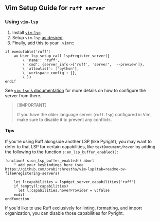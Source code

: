 ## Vim Setup Guide for `ruff server`

### Using `vim-lsp`

1. Install [`vim-lsp`](https://github.com/prabirshrestha/vim-lsp).
1. Setup `vim-lsp` [as desired](https://github.com/prabirshrestha/vim-lsp?tab=readme-ov-file#registering-servers).
1. Finally, add this to your `.vimrc`:

```vim
if executable('ruff')
    au User lsp_setup call lsp#register_server({
        \ 'name': 'ruff',
        \ 'cmd': {server_info->['ruff', 'server', '--preview']},
        \ 'allowlist': ['python'],
        \ 'workspace_config': {},
        \ })
endif
```

See [`vim-lsp`'s documentation](https://github.com/prabirshrestha/vim-lsp/blob/master/doc/vim-lsp.txt) for more details
on how to configure the server from there.

> \[!IMPORTANT\]
>
> If you have the older language server (`ruff-lsp`) configured in Vim, make sure to disable it to prevent any conflicts.

#### Tips

If you're using Ruff alongside another LSP (like Pyright), you may want to defer to that LSP for certain capabilities, like `textDocument/hover` by adding the following to the function `s:on_lsp_buffer_enabled()`:

```vim
function! s:on_lsp_buffer_enabled() abort
    " add your keybindings here (see https://github.com/prabirshrestha/vim-lsp?tab=readme-ov-file#registering-servers)

    let l:capabilities = lsp#get_server_capabilities('ruff')
    if !empty(l:capabilities)
      let l:capabilities.hoverProvider = v:false
    endif
endfunction
```

If you'd like to use Ruff exclusively for linting, formatting, and import organization, you can disable those capabilities for Pyright.
